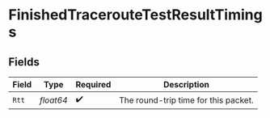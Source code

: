 # FinishedTracerouteTestResultTimings


## Fields

| Field                                | Type                                 | Required                             | Description                          |
| ------------------------------------ | ------------------------------------ | ------------------------------------ | ------------------------------------ |
| `Rtt`                                | *float64*                            | :heavy_check_mark:                   | The round-trip time for this packet. |